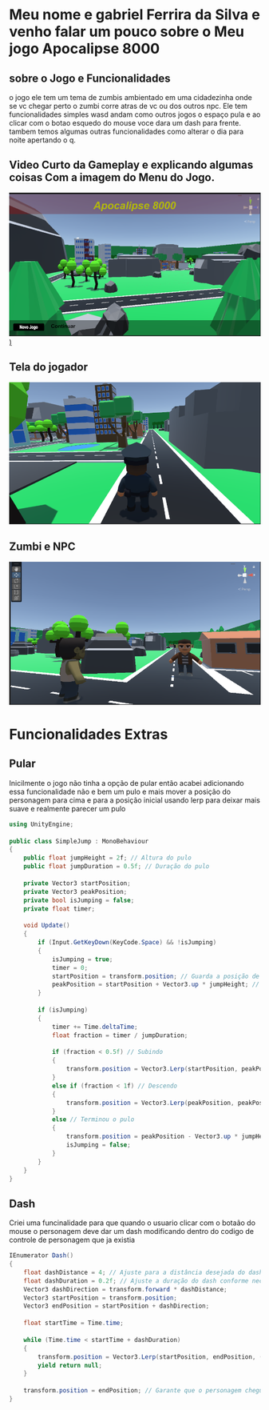 # Meu nome e gabriel Ferrira da Silva e venho falar um pouco sobre o Meu jogo Apocalipse 8000

## sobre o Jogo e Funcionalidades
o jogo ele tem um tema de zumbis ambientado em uma cidadezinha onde se vc chegar perto o zumbi corre atras de vc ou dos outros npc. Ele tem funcionalidades simples wasd andam como outros jogos o espaço pula e ao clicar com o botao esquedo do mouse voce dara um dash para frente. tambem temos algumas outras funcionalidades como alterar o dia para noite apertando o q.

## Video Curto da Gameplay e explicando algumas coisas Com a imagem do Menu do Jogo.
[![Vídeo de Apresentação](https://github.com/Gabriel-S-E8/Projeto-Jogo/blob/main/Menu.png)
)](https://www.youtube.com/watch?v=8YYgRikKdEQ)

## Tela do jogador 
![image](https://github.com/Gabriel-S-E8/Projeto-Jogo/blob/main/Print%202%20.png)

## Zumbi e NPC
![image](https://github.com/Gabriel-S-E8/Projeto-Jogo/blob/main/print%201.png)

# Funcionalidades Extras

## Pular
Inicilmente o jogo não tinha a opção de pular então acabei adicionando essa funcionalidade não e bem um pulo e mais mover a posição do personagem para cima e para a posição inicial usando lerp para deixar mais suave e realmente parecer um pulo
```csharp
using UnityEngine;

public class SimpleJump : MonoBehaviour
{
    public float jumpHeight = 2f; // Altura do pulo
    public float jumpDuration = 0.5f; // Duração do pulo

    private Vector3 startPosition;
    private Vector3 peakPosition;
    private bool isJumping = false;
    private float timer;

    void Update()
    {
        if (Input.GetKeyDown(KeyCode.Space) && !isJumping)
        {
            isJumping = true;
            timer = 0;
            startPosition = transform.position; // Guarda a posição de início do pulo
            peakPosition = startPosition + Vector3.up * jumpHeight; // Calcula a posição mais alta do pulo
        }

        if (isJumping)
        {
            timer += Time.deltaTime;
            float fraction = timer / jumpDuration;

            if (fraction < 0.5f) // Subindo
            {
                transform.position = Vector3.Lerp(startPosition, peakPosition, fraction * 2);
            }
            else if (fraction < 1f) // Descendo
            {
                transform.position = Vector3.Lerp(peakPosition, peakPosition - Vector3.up * jumpHeight, (fraction - 0.5f) * 2);
            }
            else // Terminou o pulo
            {
                transform.position = peakPosition - Vector3.up * jumpHeight; // Nova posição após o pulo
                isJumping = false;
            }
        }
    }
}
```

## Dash
Criei uma funcinalidade para que quando o usuario clicar com o botaão do mouse o personagem deve dar um dash modificando dentro do codigo de controle de personagem que ja existia 
```csharp
IEnumerator Dash()
{
    float dashDistance = 4; // Ajuste para a distância desejada do dash
    float dashDuration = 0.2f; // Ajuste a duração do dash conforme necessário
    Vector3 dashDirection = transform.forward * dashDistance;
    Vector3 startPosition = transform.position;
    Vector3 endPosition = startPosition + dashDirection;

    float startTime = Time.time;

    while (Time.time < startTime + dashDuration)
    {
        transform.position = Vector3.Lerp(startPosition, endPosition, (Time.time - startTime) / dashDuration);
        yield return null;
    }

    transform.position = endPosition; // Garante que o personagem chegue na posição final
}
```

